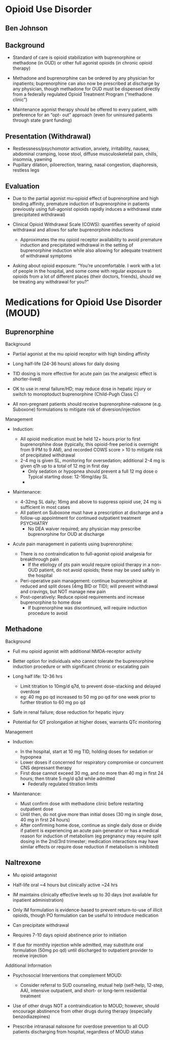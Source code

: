 # Opioid Use Disorder 

Ben Johnson
--- 

## Background

- Standard of care is opioid stabilization with buprenorphine or methadone (in OUD) or other full agonist opioids (in chronic opioid therapy)
  
- Methadone and buprenorphine can be ordered by any physician for inpatients; buprenorphine can also now be prescribed at discharge by any physician, though methadone for OUD must be dispensed directly from a federally regulated Opioid Treatment Program (“methadone clinic”)
  
- Maintenance agonist therapy should be offered to every patient, with preference for an “opt- out” approach (even for uninsured patients through state grant funding)
  
## Presentation (Withdrawal)

- Restlessness/psychomotor activation, anxiety, irritability, nausea, abdominal cramping, loose stool, diffuse musculoskeletal pain, chills, insomnia, yawning
- Pupillary dilation, piloerection, tearing, nasal congestion, diaphoresis, restless legs

## Evaluation

- Due to the partial agonist mu-opioid effect of buprenorphine and high binding affinity,
premature induction of buprenorphine in patients previously using full-agonist opioids
rapidly induces a withdrawal state (precipitated withdrawal)

- Clinical Opioid Withdrawal Scale (COWS): quantifies severity of opioid withdrawal and
allows for safer buprenorphine inductions
    - Approximates the mu opioid receptor availability to avoid premature induction and
precipitated withdrawal in the setting of buprenorphine induction while also allowing for
adequate treatment of withdrawal symptoms

- Asking about opioid exposure: “You’re uncomfortable. I work with a lot of people in the
hospital, and some come with regular exposure to opioids from a lot of different places (their doctors, friends), should we be treating any withdrawal for you?”

# Medications for Opioid Use Disorder (MOUD)

## Buprenorphine

Background

- Partial agonist at the mu opioid receptor with high binding affinity
  
- Long half-life (24-36 hours) allows for daily dosing
  
- TID dosing is more effective for acute pain (as the analgesic effect is shorter-lived)
  
- OK to use in renal failure/HD; may reduce dose in hepatic injury or switch to monoptoduct buprenorphine (Child-Pugh Class C)
  
- All non-pregnant patients should receive buprenorphine-naloxone (e.g. Suboxone)
formulations to mitigate risk of diversion/injection

Management

- Induction:
    - All opioid medication must be held 12+ hours prior to first buprenorphine dose (typically, this opioid-free period is overnight from 9 PM to 9 AM), and recorded COWS score > 10 to mitigate risk of precipitated withdrawal
    - 2-4 mg is given SL, monitoring for oversedation; additional 2-4 mg is given q1h up to a total of 12 mg in first day
        - Only sedation or hypopnea should prevent a full 12 mg dose o Typical starting dose: 12-16mg/day SL
        - 
- Maintenance:
    - 4-32mg SL daily; 16mg and above to suppress opioid use, 24 mg is sufficient in most cases
    - All patient on Suboxone must have a prescription at discharge and a follow-up
appointment for continued outpatient treatment PSYCHIATRY
        - No DEA waiver required; any physician may prescribe buprenorphine for OUD at discharge
          
- Acute pain management in patients using buprenorphine:
   - There is no contraindication to full-agonist opioid analgesia for breakthrough pain
        - If the etiology of pts pain would require opioid therapy in a non-OUD patient, do not avoid opioids; these may be used safely in the hospital
    - Peri-operative pain management: continue buprenorphine at reduced and split doses (4mg BID or TID); will prevent withdrawal and cravings, but NOT manage new pain
    - Post-operatively: Reduce opioid requirements and increase buprenorphine to home dose
      - If buprenorphine was discontinued, will require induction procedure to avoid

## Methadone

Background

- Full mu opioid agonist with additional NMDA-receptor activity
  
- Better option for individuals who cannot tolerate the buprenorphine induction procedure or with significant chronic or escalating pain
  
- Long half life: 12-36 hrs
    - Limit titration to 10mg/d q7d, to prevent dose-stacking and delayed overdose
    - eg: 40 mg po qd increased to 50 mg po qd for one week prior to further titration to 60 mg po qd
      
- Safe in renal failure; dose reduction for hepatic injury
  
- Potential for QT prolongation at higher doses, warrants QTc monitoring
  
Management

- Induction:
    - In the hospital, start at 10 mg TID, holding doses for sedation or hypopnea
    - Lower doses if concerned for respiratory compromise or concurrent CNS depressant
therapy
    - First dose cannot exceed 30 mg, and no more than 40 mg in first 24 hours; then titrate 5 mg/d q3d while admitted
        - Federally regulated titration limits
          
- Maintenance:
    - Must confirm dose with methadone clinic before restarting outpatient dose
    - Until then, do not give more than initial doses (30 mg in single dose, 40 mg in first 24 hours)
    - After confirming home dose, continue as single daily dose or divide if patient is
experiencing an acute pain generator or has a medical reason for induction of metabolism (eg pregnancy may require split dosing in the 2nd/3rd trimester; medication interactions may have similar effects or require dose reduction if metabolism is inhibited)

## Naltrexone

- Mu opioid antagonist
  
- Half-life oral ~4 hours but clinically active ~24 hrs
  
- IM maintains clinically effective levels up to 30 days (not available for inpatient
administration)

- Only IM formulation is evidence-based to prevent return-to-use of illicit opioids, though PO formulation can be useful to introduce medication
  
- Can precipitate withdrawal
  
- Requires 7-10 days opioid abstinence prior to initiation

- If due for monthly injection while admitted, may substitute oral formulation (50mg po qd) until discharged to outpatient provider to receive injection

Additional Information
- Psychosocial Interventions that complement MOUD:
    - Consider referral to SUD counseling, mutual help (self-help, 12-step, AA), intensive outpatient, and short- or long-term residential treatment
      
- Use of other drugs NOT a contraindication to MOUD; however, should encourage abstinence from other drugs during therapy (especially benzodiazepines)
  
- Prescribe intranasal naloxone for overdose prevention to all OUD patients discharging from hospital, regardless of MOUD status
